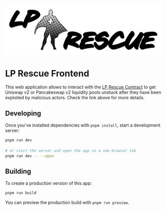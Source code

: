 ![LP-Rescue](./src/lib/assets/logo-halftone.svg)

# LP Rescue Frontend

This web application allows to interact with the [LP Rescue Contract](https://github.com/beeb/lp-rescue-contract) to
get Uniswap v2 or Pancakeswap v2 liquidity pools unstuck after they have been exploited by malicious actors. Check the
link above for more details.

## Developing

Once you've installed dependencies with `pnpm install`, start a development server:

```bash
pnpm run dev

# or start the server and open the app in a new browser tab
pnpm run dev -- --open
```

## Building

To create a production version of this app:

```bash
pnpm run build
```

You can preview the production build with `pnpm run preview`.
